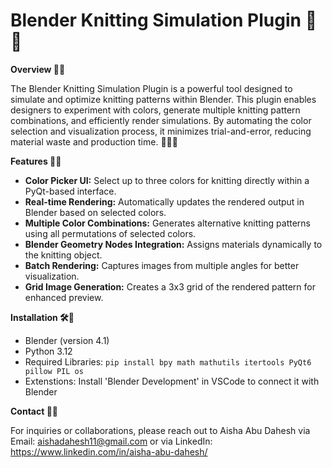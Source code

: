 # Blender Knitting Simulation Plugin 🎨🧶

**Overview 🌟🔮**

The Blender Knitting Simulation Plugin is a powerful tool designed to simulate and optimize knitting patterns within Blender. This plugin enables designers to experiment with colors, generate multiple knitting pattern combinations, and efficiently render simulations. By automating the color selection and visualization process, it minimizes trial-and-error, reducing material waste and production time. 🎯🌿💡


**Features 🚀🧵**

- **Color Picker UI:** Select up to three colors for knitting directly within a PyQt-based interface.
- **Real-time Rendering:** Automatically updates the rendered output in Blender based on selected colors.
- **Multiple Color Combinations:** Generates alternative knitting patterns using all permutations of selected colors.
- **Blender Geometry Nodes Integration:** Assigns materials dynamically to the knitting object.
- **Batch Rendering:** Captures images from multiple angles for better visualization.
- **Grid Image Generation:** Creates a 3x3 grid of the rendered pattern for enhanced preview.


**Installation 🛠️🔧**

- Blender (version 4.1)
- Python 3.12
- Required Libraries: ```pip install bpy math mathutils itertools PyQt6 pillow PIL os```
- Extenstions: Install 'Blender Development' in VSCode to connect it with Blender


**Contact 📧👤**

For inquiries or collaborations, please reach out to Aisha Abu Dahesh via Email: aishadahesh11@gmail.com or via LinkedIn: https://www.linkedin.com/in/aisha-abu-dahesh/
